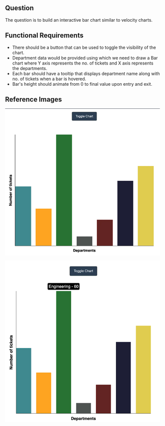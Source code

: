 ## Question
The question is to  build an interactive bar chart similar to velocity charts.

## Functional Requirements
- There should be a button that can be used to toggle the visibility of the chart.
- Department data would be provided using which we need to draw a Bar chart where Y axis represents the no. of tickets and X axis represents the departments.
- Each bar should have a tooltip that displays department name along with no. of tickets when a bar is hovered.
- Bar's height should animate from 0 to final value upon entry and exit.

## Reference Images

![Example Image](public/img1.png)

![Example Image](public/img2.png)